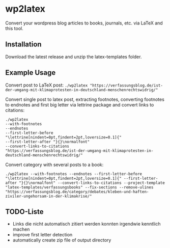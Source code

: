 # wp2latex
Convert your wordpress blog articles to books, journals, etc. via LaTeX and this tool.

## Installation
Download the latest release and unzip the latex-templates folder.

## Example Usage
Convert post to LaTeX post:
``./wp2latex "https://verfassungsblog.de/ist-der-umgang-mit-klimaprotesten-in-deutschland-menschenrechtswidrig/"``

Convert single post to latex post, extracting footnotes, converting footnotes to endnotes and first big letter via lettrine package and convert links to citations:

````
./wp2latex 
--with-footnotes
--endnotes
--first-letter-before "\lettrine[nindent=0pt,findent=2pt,loversize=0.1]{"
--first-letter-after "}{}\normalfont"
--convert-links-to-citations
"https://verfassungsblog.de/ist-der-umgang-mit-klimaprotesten-in-deutschland-menschenrechtswidrig/"
````

Convert category with several posts to a book:
````
./wp2latex --with-footnotes --endnotes --first-letter-before "\lettrine[nindent=0pt,findent=2pt,loversize=0.1]{" --first-letter-after "}{}\normalfont" --convert-links-to-citations --project-template "latex-templates/verfassungsbooks" --fix-sections --remove-ulines "https://verfassungsblog.de/category/debates/kleben-und-haften-ziviler-ungehorsam-in-der-klimakrise/"
````

## TODO-Liste
* Links die nicht automatisch zitiert werden konnten irgendwie kenntlich machen
* improve first letter detection
* automatically create zip file of output directory